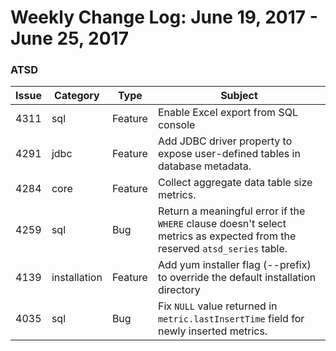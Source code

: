 Weekly Change Log: June 19, 2017 - June 25, 2017
==================================================

### ATSD

| Issue| Category    | Type    | Subject              |
|------|-------------|---------|----------------------|
| 4311 | sql | Feature | Enable Excel export from SQL console |
| 4291 | jdbc | Feature | Add JDBC driver property to expose user-defined tables in database metadata. |
| 4284 | core | Feature | Collect aggregate data table size metrics. |
| 4259 | sql | Bug | Return a meaningful error if the `WHERE` clause doesn't select metrics as expected from the reserved `atsd_series` table. |
| 4139 | installation | Feature | Add yum installer flag (--prefix) to override the default installation directory |
| 4035 | sql | Bug | Fix `NULL` value returned in `metric.lastInsertTime` field for newly inserted metrics. |
